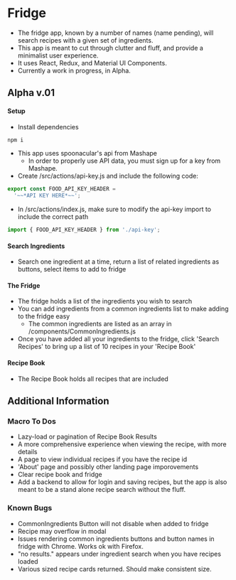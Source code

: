 # Fridge

- The fridge app, known by a number of names (name pending), will search recipes with a given set of ingredients.
- This app is meant to cut through clutter and fluff, and provide a minimalist user experience.
- It uses React, Redux, and Material UI Components.
- Currently a work in progress, in Alpha.

## Alpha v.01
#### Setup
- Install dependencies
```javascript
npm i
```
- This app uses spoonacular's api from Mashape
  - In order to properly use API data, you must sign up for a key from Mashape. 
- Create /src/actions/api-key.js and include the following code:
```javascript
export const FOOD_API_KEY_HEADER =
  '~~*API KEY HERE*~~';
````
- In /src/actions/index.js, make sure to modify the api-key import to include the correct path
```javascript
import { FOOD_API_KEY_HEADER } from './api-key';
````

#### Search Ingredients

- Search one ingredient at a time, return a list of related ingredients as buttons, select items to add to fridge

#### The Fridge

- The fridge holds a list of the ingredients you wish to search
- You can add ingredients from a common ingredients list to make adding to the fridge easy
  - The common ingredients are listed as an array in /components/CommonIngredients.js
- Once you have added all your ingredients to the fridge, click 'Search Recipes' to bring up a list of 10 recipes in your 'Recipe Book'

#### Recipe Book

- The Recipe Book holds all recipes that are included
## Additional Information
### Macro To Dos

- Lazy-load or pagination of Recipe Book Results
- A more comprehensive experience when viewing the recipe, with more details
- A page to view individual recipes if you have the recipe id
- 'About' page and possibly other landing page imporovements
- Clear recipe book and fridge
- Add a backend to allow for login and saving recipes, but the app is also meant to be a stand alone recipe search without the fluff.

### Known Bugs

- CommonIngredients Button will not disable when added to fridge
- Recipe may overflow in modal
- Issues rendering common ingredients buttons and button names in fridge with Chrome. Works ok with Firefox.
- "no results." appears under ingredient search when you have recipes loaded
- Various sized recipe cards returned. Should make consistent size.
